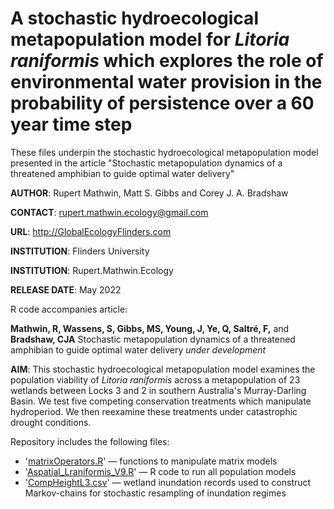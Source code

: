 # A stochastic hydroecological metapopulation model for <i>Litoria raniformis</i> which explores the role of environmental water provision in the probability of persistence over a 60 year time step
These files underpin the stochastic hydroecological metapopulation model presented in the article "Stochastic metapopulation dynamics of a threatened amphibian to guide optimal water delivery"

<strong>AUTHOR</strong>: Rupert Mathwin, Matt S. Gibbs and Corey J. A. Bradshaw

<strong>CONTACT</strong>: rupert.mathwin.ecology@gmail.com

<strong>URL</strong>: http://GlobalEcologyFlinders.com

<strong>INSTITUTION</strong>: Flinders University

<strong>INSTITUTION</strong>: Rupert.Mathwin.Ecology

<strong>RELEASE DATE</strong>: May 2022

R code accompanies article: 

<strong>Mathwin, R, Wassens, S, Gibbs, MS, Young, J, Ye, Q, Saltré, F,</strong> and <strong>Bradshaw, CJA</strong> Stochastic metapopulation dynamics of a threatened amphibian to guide optimal water delivery <i>under development</i>

<strong>AIM</strong>: This stochastic hydroecological metapopulation model examines the population viability of <i>Litoria raniformis</i> across a metapopulation of 23 wetlands between Locks 3 and 2 in southern Australia's Murray-Darling Basin. We test five competing conservation treatments which manipulate hydroperiod. We then reexamine these treatments under catastrophic drought conditions.

Repository includes the following files:
- '<a href="https://github.com/cjabradshaw/MegafaunaSusceptibility/blob/master/matrixOperators.r">matrixOperators.R</a>' — functions to manipulate matrix models
- '<a href="https://github.com/RupertLovesEcology/RiverRegulation_Frog_PopModel/blob/main/Aspatial_Lraniformis_V9%2015_10_2020.R">Aspatial_Lraniformis_V9.R</a>' — R code to run all population models
- '<a href="https://github.com/RupertLovesEcology/RiverRegulation_Frog_PopModel/blob/main/CompHeightL3.csv">CompHeightL3.csv</a>' — wetland inundation records used to construct Markov-chains for stochastic resampling of inundation regimes
